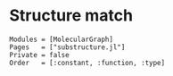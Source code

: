 
# Structure match


```@autodocs
Modules = [MolecularGraph]
Pages   = ["substructure.jl"]
Private = false
Order   = [:constant, :function, :type]
```

